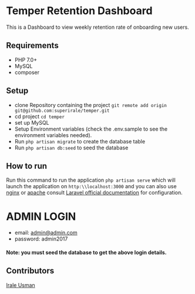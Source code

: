 # Temper Retention Dashboard
This is a Dashboard to view weekly retention rate of onboarding new users.

## Requirements
* PHP 7.0+
* MySQL
* composer


## Setup
* clone Repository containing the project `git remote add origin git@github.com:superirale/temper.git`
* cd project `cd temper`
* set up MySQL
* Setup Environment variables (check the .env.sample to see the environment variables needed).
* Run `php artisan migrate` to create the database table
* Run `php artisan db:seed` to seed the database

## How to run
Run this command to run the application `php artisan serve` which will launch the application on `http:\\localhost:3000` and you can also use [nginx](http://nginx.org/en/download.html) or [apache](https://httpd.apache.org/download.cgi) consult [Laravel official documentation](https://laravel.com/docs/5.5/deployment) for configuration.



# ADMIN LOGIN
* email: admin@admin.com
* password: admin2017

#### Note: you must seed the database to get the above login details.


## Contributors
[Irale Usman](https://github.com/superirale)